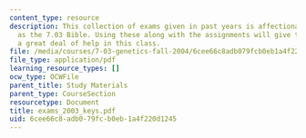 ```yaml
---
content_type: resource
description: This collection of exams given in past years is affectionately known
  as the 7.03 Bible. Using these along with the assignments will give the student
  a great deal of help in this class.
file: /media/courses/7-03-genetics-fall-2004/6cee66c8adb079fcb0eb1a4f220d1245_exams_2003_keys.pdf
file_type: application/pdf
learning_resource_types: []
ocw_type: OCWFile
parent_title: Study Materials
parent_type: CourseSection
resourcetype: Document
title: exams_2003_keys.pdf
uid: 6cee66c8-adb0-79fc-b0eb-1a4f220d1245
---
```

